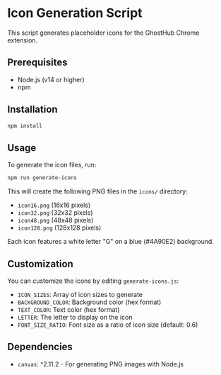 # Icon Generation Script

This script generates placeholder icons for the GhostHub Chrome extension.

## Prerequisites

- Node.js (v14 or higher)
- npm

## Installation

```bash
npm install
```

## Usage

To generate the icon files, run:

```bash
npm run generate-icons
```

This will create the following PNG files in the `icons/` directory:
- `icon16.png` (16x16 pixels)
- `icon32.png` (32x32 pixels)
- `icon48.png` (48x48 pixels)
- `icon128.png` (128x128 pixels)

Each icon features a white letter "G" on a blue (#4A90E2) background.

## Customization

You can customize the icons by editing `generate-icons.js`:
- `ICON_SIZES`: Array of icon sizes to generate
- `BACKGROUND_COLOR`: Background color (hex format)
- `TEXT_COLOR`: Text color (hex format)
- `LETTER`: The letter to display on the icon
- `FONT_SIZE_RATIO`: Font size as a ratio of icon size (default: 0.6)

## Dependencies

- `canvas`: ^2.11.2 - For generating PNG images with Node.js
